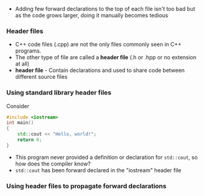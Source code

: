 - Adding few forward declarations to the top of each file isn't too bad but as the code grows larger, doing it manually becomes tedious
### Header files
- C++ code files (.cpp) are not the only files commonly seen in C++ programs.
- The other type of file are called a **header file** (.h or .hpp or no extension at all)
- **header file** - Contain declarations and used to share code between different source files
### Using standard library header files
Consider 
``` cpp
#include <iostream>
int main()
{
	std::cout << "Hello, world!";
	return 0;
}
```
- This program never provided a definition or declaration for `std::cout`, so how does the compiler know?
- `std::cout` has been forward declared in the "iostream" header file
### Using header files to propagate forward declarations

